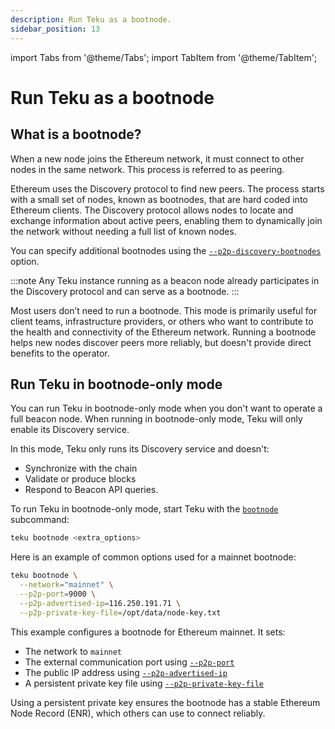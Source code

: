```yaml
---
description: Run Teku as a bootnode.
sidebar_position: 13
---
```


import Tabs from '@theme/Tabs';
import TabItem from '@theme/TabItem';

# Run Teku as a bootnode

## What is a bootnode?

When a new node joins the Ethereum network, it must connect to other nodes in the same network. This
process is referred to as peering.

Ethereum uses the Discovery protocol to find new peers. The process starts with a small set of nodes, known
as bootnodes, that are hard coded into Ethereum clients. The Discovery protocol allows nodes to locate and
exchange information about active peers, enabling them to dynamically join the network without needing a
full list of known nodes.

You can specify additional bootnodes using the [`--p2p-discovery-bootnodes`](../reference/cli.md#p2p-discovery-bootnodes) option.

:::note
Any Teku instance running as a beacon node already participates in the Discovery protocol and can serve
as a bootnode.
:::

Most users don’t need to run a bootnode. This mode is primarily useful for client teams, infrastructure
providers, or others who want to contribute to the health and connectivity of the Ethereum network.
Running a bootnode helps new nodes discover peers more reliably, but doesn't provide direct benefits to the operator.

## Run Teku in bootnode-only mode

You can run Teku in bootnode-only mode when you don't want to operate a full beacon node.
When running in bootnode-only mode, Teku will only enable its Discovery service.

In this mode, Teku only runs its Discovery service and doesn't:

- Synchronize with the chain
- Validate or produce blocks
- Respond to Beacon API queries.

To run Teku in bootnode-only mode, start Teku with the [`bootnode`](../reference/cli/subcommands/bootnode.md) subcommand:

```bash
teku bootnode <extra_options>
```

Here is an example of common options used for a mainnet bootnode:

```bash
teku bootnode \
  --network="mainnet" \
  --p2p-port=9000 \
  --p2p-advertised-ip=116.250.191.71 \
  --p2p-private-key-file=/opt/data/node-key.txt
```

This example configures a bootnode for Ethereum mainnet. It sets:

- The network to `mainnet`
- The external communication port using [`--p2p-port`](../reference/cli.md#p2p-port)
- The public IP address using [`--p2p-advertised-ip`](../reference/cli.md#p2p-advertised-ip)
- A persistent private key file using [`--p2p-private-key-file`](../reference/cli.md#p2p-private-key-file)

Using a persistent private key ensures the bootnode has a stable Ethereum Node Record (ENR), which others
can use to connect reliably.
